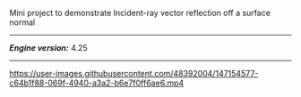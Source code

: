 Mini project to demonstrate Incident-ray vector reflection off a surface normal

<hr>

***Engine version:*** 4.25

<hr>

https://user-images.githubusercontent.com/48392004/147154577-c64b1f88-069f-4940-a3a2-b6e7f0ff6ae6.mp4

